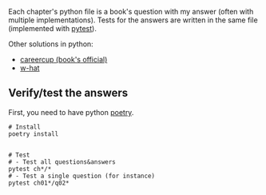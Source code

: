 Each chapter's python file is a book's question with my answer (often with multiple implementations). Tests for the answers are written in the same file (implemented with [pytest](https://docs.pytest.org/en/7.3.x/)).

Other solutions in python:
* [careercup (book's official)](https://github.com/careercup/CtCI-6th-Edition-Python)
* [w-hat](https://github.com/w-hat/ctci-solutions)


## Verify/test the answers

First, you need to have python [poetry](https://python-poetry.org).

```shell
# Install
poetry install


# Test
# - Test all questions&answers
pytest ch*/*
# - Test a single question (for instance)
pytest ch01*/q02*
```